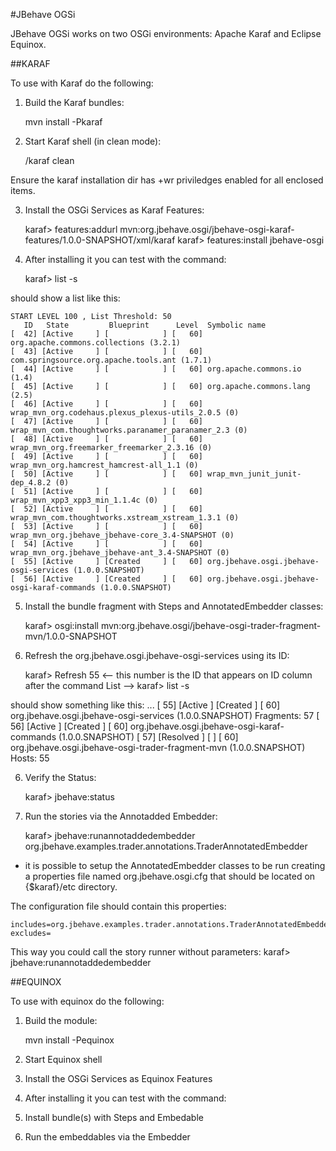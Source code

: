 #JBehave OGSi

JBehave OGSi works on two OSGi environments: Apache Karaf and Eclipse Equinox.

##KARAF

To use with Karaf do the following:

1) Build the Karaf bundles: 

    mvn install -Pkaraf

2) Start Karaf shell (in clean mode):
    
    <Karaf bin dir>/karaf clean

Ensure the karaf installation dir has +wr priviledges enabled for all enclosed items.

3) Install the OSGi Services as Karaf Features:

    karaf> features:addurl mvn:org.jbehave.osgi/jbehave-osgi-karaf-features/1.0.0-SNAPSHOT/xml/karaf
    karaf> features:install jbehave-osgi  
        
4) After installing it you can test with the command:

    karaf> list -s

should show a list like this:

    START LEVEL 100 , List Threshold: 50
       ID   State         Blueprint      Level  Symbolic name
    [  42] [Active     ] [            ] [   60] org.apache.commons.collections (3.2.1)
    [  43] [Active     ] [            ] [   60] com.springsource.org.apache.tools.ant (1.7.1)
    [  44] [Active     ] [            ] [   60] org.apache.commons.io (1.4)
    [  45] [Active     ] [            ] [   60] org.apache.commons.lang (2.5)
    [  46] [Active     ] [            ] [   60] wrap_mvn_org.codehaus.plexus_plexus-utils_2.0.5 (0)
    [  47] [Active     ] [            ] [   60] wrap_mvn_com.thoughtworks.paranamer_paranamer_2.3 (0)
    [  48] [Active     ] [            ] [   60] wrap_mvn_org.freemarker_freemarker_2.3.16 (0)
    [  49] [Active     ] [            ] [   60] wrap_mvn_org.hamcrest_hamcrest-all_1.1 (0)
    [  50] [Active     ] [            ] [   60] wrap_mvn_junit_junit-dep_4.8.2 (0)
    [  51] [Active     ] [            ] [   60] wrap_mvn_xpp3_xpp3_min_1.1.4c (0)
    [  52] [Active     ] [            ] [   60] wrap_mvn_com.thoughtworks.xstream_xstream_1.3.1 (0)
    [  53] [Active     ] [            ] [   60] wrap_mvn_org.jbehave_jbehave-core_3.4-SNAPSHOT (0)
    [  54] [Active     ] [            ] [   60] wrap_mvn_org.jbehave_jbehave-ant_3.4-SNAPSHOT (0)
    [  55] [Active     ] [Created     ] [   60] org.jbehave.osgi.jbehave-osgi-services (1.0.0.SNAPSHOT)
    [  56] [Active     ] [Created     ] [   60] org.jbehave.osgi.jbehave-osgi-karaf-commands (1.0.0.SNAPSHOT)

5) Install the bundle fragment with Steps and AnnotatedEmbedder classes:

    karaf> osgi:install mvn:org.jbehave.osgi/jbehave-osgi-trader-fragment-mvn/1.0.0-SNAPSHOT

6) Refresh the org.jbehave.osgi.jbehave-osgi-services using its ID:

    karaf> Refresh 55 <-- this number is the ID that appears on ID column after the command List -->
    karaf> list -s

should show something like this:
    ...
    [  55] [Active     ] [Created     ] [   60] org.jbehave.osgi.jbehave-osgi-services (1.0.0.SNAPSHOT)
                                           Fragments: 57
    [  56] [Active     ] [Created     ] [   60] org.jbehave.osgi.jbehave-osgi-karaf-commands (1.0.0.SNAPSHOT)
    [  57] [Resolved   ] [            ] [   60] org.jbehave.osgi.jbehave-osgi-trader-fragment-mvn (1.0.0.SNAPSHOT)
                                           Hosts: 55

6) Verify the Status:

    karaf> jbehave:status

7) Run the stories via the Annotadded Embedder:

    karaf> jbehave:runannotaddedembedder org.jbehave.examples.trader.annotations.TraderAnnotatedEmbedder

* it is possible to setup the AnnotatedEmbedder classes to be run creating a properties file named org.jbehave.osgi.cfg that
should be located on {$karaf}/etc directory.

The configuration file should contain this properties:

    includes=org.jbehave.examples.trader.annotations.TraderAnnotatedEmbedder
    excludes= 
 
This way you could call the story runner without parameters:
    karaf> jbehave:runannotaddedembedder

 
##EQUINOX

To use with equinox do the following:

1) Build the module: 

    mvn install -Pequinox

2) Start Equinox shell


3) Install the OSGi Services as Equinox Features

        
4) After installing it you can test with the command:


5) Install bundle(s) with Steps and Embedable


6) Run the embeddables via the Embedder


